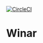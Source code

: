 [![CircleCI](https://circleci.com/gh/fkshiba/Winar/tree/master.svg?style=svg)](https://circleci.com/gh/fkshiba/Winar/tree/master)
# Winar
